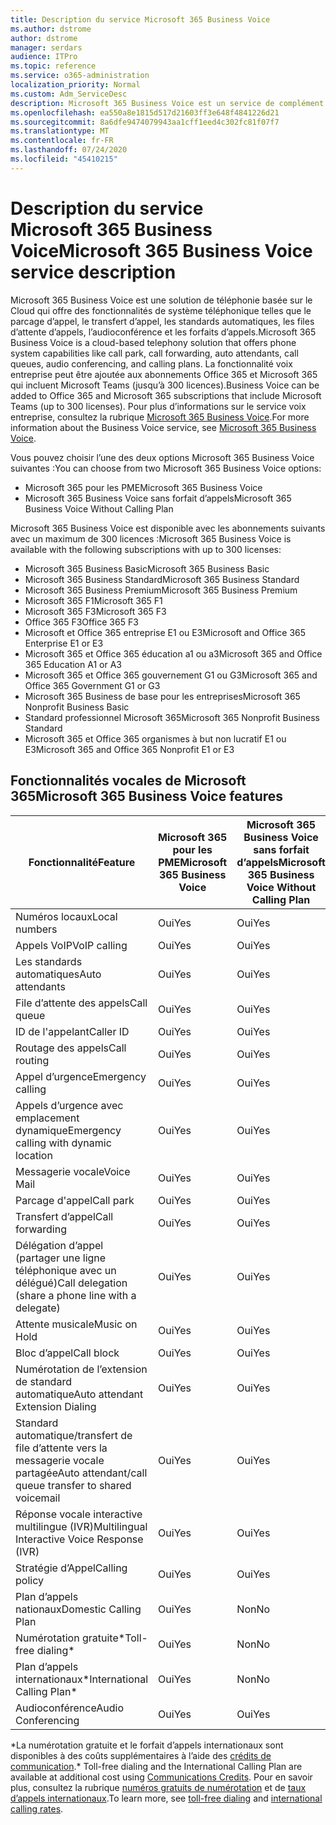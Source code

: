 ```yaml
---
title: Description du service Microsoft 365 Business Voice
ms.author: dstrome
author: dstrome
manager: serdars
audience: ITPro
ms.topic: reference
ms.service: o365-administration
localization_priority: Normal
ms.custom: Adm_ServiceDesc
description: Microsoft 365 Business Voice est un service de complément qui vous permet d’utiliser Microsoft teams pour les appels téléphoniques. Cela combine le système téléphonique, le plan d’appels nationaux, l’audioconférence et l’audioconférence.
ms.openlocfilehash: ea550a8e1815d517d21603ff3e648f4841226d21
ms.sourcegitcommit: 8a6dfe9474079943aa1cff1eed4c302fc81f07f7
ms.translationtype: MT
ms.contentlocale: fr-FR
ms.lasthandoff: 07/24/2020
ms.locfileid: "45410215"
---
```

# <a name="microsoft-365-business-voice-service-description"></a><span data-ttu-id="0b543-104">Description du service Microsoft 365 Business Voice</span><span class="sxs-lookup"><span data-stu-id="0b543-104">Microsoft 365 Business Voice service description</span></span>

<span data-ttu-id="0b543-105">Microsoft 365 Business Voice est une solution de téléphonie basée sur le Cloud qui offre des fonctionnalités de système téléphonique telles que le parcage d’appel, le transfert d’appel, les standards automatiques, les files d’attente d’appels, l’audioconférence et les forfaits d’appels.</span><span class="sxs-lookup"><span data-stu-id="0b543-105">Microsoft 365 Business Voice is a cloud-based telephony solution that offers phone system capabilities like call park, call forwarding, auto attendants, call queues, audio conferencing, and calling plans.</span></span> <span data-ttu-id="0b543-106">La fonctionnalité voix entreprise peut être ajoutée aux abonnements Office 365 et Microsoft 365 qui incluent Microsoft Teams (jusqu’à 300 licences).</span><span class="sxs-lookup"><span data-stu-id="0b543-106">Business Voice can be added to Office 365 and Microsoft 365 subscriptions that include Microsoft Teams (up to 300 licenses).</span></span> <span data-ttu-id="0b543-107">Pour plus d’informations sur le service voix entreprise, consultez la rubrique [Microsoft 365 Business Voice](https://docs.microsoft.com/MicrosoftTeams/business-voice/whats-business-voice).</span><span class="sxs-lookup"><span data-stu-id="0b543-107">For more information about the Business Voice service, see [Microsoft 365 Business Voice](https://docs.microsoft.com/MicrosoftTeams/business-voice/whats-business-voice).</span></span>

<span data-ttu-id="0b543-108">Vous pouvez choisir l’une des deux options Microsoft 365 Business Voice suivantes :</span><span class="sxs-lookup"><span data-stu-id="0b543-108">You can choose from two Microsoft 365 Business Voice options:</span></span>

- <span data-ttu-id="0b543-109">Microsoft 365 pour les PME</span><span class="sxs-lookup"><span data-stu-id="0b543-109">Microsoft 365 Business Voice</span></span>
- <span data-ttu-id="0b543-110">Microsoft 365 Business Voice sans forfait d’appels</span><span class="sxs-lookup"><span data-stu-id="0b543-110">Microsoft 365 Business Voice Without Calling Plan</span></span>

<span data-ttu-id="0b543-111">Microsoft 365 Business Voice est disponible avec les abonnements suivants avec un maximum de 300 licences :</span><span class="sxs-lookup"><span data-stu-id="0b543-111">Microsoft 365 Business Voice is available with the following subscriptions with up to 300 licenses:</span></span>

- <span data-ttu-id="0b543-112">Microsoft 365 Business Basic</span><span class="sxs-lookup"><span data-stu-id="0b543-112">Microsoft 365 Business Basic</span></span>
- <span data-ttu-id="0b543-113">Microsoft 365 Business Standard</span><span class="sxs-lookup"><span data-stu-id="0b543-113">Microsoft 365 Business Standard</span></span>
- <span data-ttu-id="0b543-114">Microsoft 365 Business Premium</span><span class="sxs-lookup"><span data-stu-id="0b543-114">Microsoft 365 Business Premium</span></span>
- <span data-ttu-id="0b543-115">Microsoft 365 F1</span><span class="sxs-lookup"><span data-stu-id="0b543-115">Microsoft 365 F1</span></span>
- <span data-ttu-id="0b543-116">Microsoft 365 F3</span><span class="sxs-lookup"><span data-stu-id="0b543-116">Microsoft 365 F3</span></span>
- <span data-ttu-id="0b543-117">Office 365 F3</span><span class="sxs-lookup"><span data-stu-id="0b543-117">Office 365 F3</span></span>
- <span data-ttu-id="0b543-118">Microsoft et Office 365 entreprise E1 ou E3</span><span class="sxs-lookup"><span data-stu-id="0b543-118">Microsoft and Office 365 Enterprise E1 or E3</span></span>
- <span data-ttu-id="0b543-119">Microsoft 365 et Office 365 éducation a1 ou a3</span><span class="sxs-lookup"><span data-stu-id="0b543-119">Microsoft 365 and Office 365 Education A1 or A3</span></span>
- <span data-ttu-id="0b543-120">Microsoft 365 et Office 365 gouvernement G1 ou G3</span><span class="sxs-lookup"><span data-stu-id="0b543-120">Microsoft 365 and Office 365 Government G1 or G3</span></span>
- <span data-ttu-id="0b543-121">Microsoft 365 Business de base pour les entreprises</span><span class="sxs-lookup"><span data-stu-id="0b543-121">Microsoft 365 Nonprofit Business Basic</span></span>
- <span data-ttu-id="0b543-122">Standard professionnel Microsoft 365</span><span class="sxs-lookup"><span data-stu-id="0b543-122">Microsoft 365 Nonprofit Business Standard</span></span>
- <span data-ttu-id="0b543-123">Microsoft 365 et Office 365 organismes à but non lucratif E1 ou E3</span><span class="sxs-lookup"><span data-stu-id="0b543-123">Microsoft 365 and Office 365 Nonprofit E1 or E3</span></span>

## <a name="microsoft-365-business-voice-features"></a><span data-ttu-id="0b543-124">Fonctionnalités vocales de Microsoft 365</span><span class="sxs-lookup"><span data-stu-id="0b543-124">Microsoft 365 Business Voice features</span></span>

| <span data-ttu-id="0b543-125">**Fonctionnalité**</span><span class="sxs-lookup"><span data-stu-id="0b543-125">**Feature**</span></span>                                            | <span data-ttu-id="0b543-126">**Microsoft 365 pour les PME**</span><span class="sxs-lookup"><span data-stu-id="0b543-126">**Microsoft 365 Business Voice**</span></span> | <span data-ttu-id="0b543-127">**Microsoft 365 Business Voice sans forfait d’appels**</span><span class="sxs-lookup"><span data-stu-id="0b543-127">**Microsoft 365 Business Voice Without Calling Plan**</span></span> |
|--------------------------------------------------------|----------------------------------|-------------------------------------------------------|
| <span data-ttu-id="0b543-128">Numéros locaux</span><span class="sxs-lookup"><span data-stu-id="0b543-128">Local numbers</span></span>                                          | <span data-ttu-id="0b543-129">Oui</span><span class="sxs-lookup"><span data-stu-id="0b543-129">Yes</span></span>                              | <span data-ttu-id="0b543-130">Oui</span><span class="sxs-lookup"><span data-stu-id="0b543-130">Yes</span></span>                                                   |
| <span data-ttu-id="0b543-131">Appels VoIP</span><span class="sxs-lookup"><span data-stu-id="0b543-131">VoIP calling</span></span>                                           | <span data-ttu-id="0b543-132">Oui</span><span class="sxs-lookup"><span data-stu-id="0b543-132">Yes</span></span>                              | <span data-ttu-id="0b543-133">Oui</span><span class="sxs-lookup"><span data-stu-id="0b543-133">Yes</span></span>                                                   |
| <span data-ttu-id="0b543-134">Les standards automatiques</span><span class="sxs-lookup"><span data-stu-id="0b543-134">Auto attendants</span></span>                                        | <span data-ttu-id="0b543-135">Oui</span><span class="sxs-lookup"><span data-stu-id="0b543-135">Yes</span></span>                              | <span data-ttu-id="0b543-136">Oui</span><span class="sxs-lookup"><span data-stu-id="0b543-136">Yes</span></span>                                                   |
| <span data-ttu-id="0b543-137">File d’attente des appels</span><span class="sxs-lookup"><span data-stu-id="0b543-137">Call queue</span></span>                                             | <span data-ttu-id="0b543-138">Oui</span><span class="sxs-lookup"><span data-stu-id="0b543-138">Yes</span></span>                              | <span data-ttu-id="0b543-139">Oui</span><span class="sxs-lookup"><span data-stu-id="0b543-139">Yes</span></span>                                                   |
| <span data-ttu-id="0b543-140">ID de l'appelant</span><span class="sxs-lookup"><span data-stu-id="0b543-140">Caller ID</span></span>                                              | <span data-ttu-id="0b543-141">Oui</span><span class="sxs-lookup"><span data-stu-id="0b543-141">Yes</span></span>                              | <span data-ttu-id="0b543-142">Oui</span><span class="sxs-lookup"><span data-stu-id="0b543-142">Yes</span></span>                                                   |
| <span data-ttu-id="0b543-143">Routage des appels</span><span class="sxs-lookup"><span data-stu-id="0b543-143">Call routing</span></span>                                           | <span data-ttu-id="0b543-144">Oui</span><span class="sxs-lookup"><span data-stu-id="0b543-144">Yes</span></span>                              | <span data-ttu-id="0b543-145">Oui</span><span class="sxs-lookup"><span data-stu-id="0b543-145">Yes</span></span>                                                   |
| <span data-ttu-id="0b543-146">Appel d’urgence</span><span class="sxs-lookup"><span data-stu-id="0b543-146">Emergency calling</span></span>                                      | <span data-ttu-id="0b543-147">Oui</span><span class="sxs-lookup"><span data-stu-id="0b543-147">Yes</span></span>                              | <span data-ttu-id="0b543-148">Oui</span><span class="sxs-lookup"><span data-stu-id="0b543-148">Yes</span></span>                                                   |
| <span data-ttu-id="0b543-149">Appels d’urgence avec emplacement dynamique</span><span class="sxs-lookup"><span data-stu-id="0b543-149">Emergency calling with dynamic location</span></span>                | <span data-ttu-id="0b543-150">Oui</span><span class="sxs-lookup"><span data-stu-id="0b543-150">Yes</span></span>                              | <span data-ttu-id="0b543-151">Oui</span><span class="sxs-lookup"><span data-stu-id="0b543-151">Yes</span></span>                                                   |
| <span data-ttu-id="0b543-152">Messagerie vocale</span><span class="sxs-lookup"><span data-stu-id="0b543-152">Voice Mail</span></span>                                             | <span data-ttu-id="0b543-153">Oui</span><span class="sxs-lookup"><span data-stu-id="0b543-153">Yes</span></span>                              | <span data-ttu-id="0b543-154">Oui</span><span class="sxs-lookup"><span data-stu-id="0b543-154">Yes</span></span>                                                   |
| <span data-ttu-id="0b543-155">Parcage d'appel</span><span class="sxs-lookup"><span data-stu-id="0b543-155">Call park</span></span>                                              | <span data-ttu-id="0b543-156">Oui</span><span class="sxs-lookup"><span data-stu-id="0b543-156">Yes</span></span>                              | <span data-ttu-id="0b543-157">Oui</span><span class="sxs-lookup"><span data-stu-id="0b543-157">Yes</span></span>                                                   |
| <span data-ttu-id="0b543-158">Transfert d’appel</span><span class="sxs-lookup"><span data-stu-id="0b543-158">Call forwarding</span></span>                                        | <span data-ttu-id="0b543-159">Oui</span><span class="sxs-lookup"><span data-stu-id="0b543-159">Yes</span></span>                              | <span data-ttu-id="0b543-160">Oui</span><span class="sxs-lookup"><span data-stu-id="0b543-160">Yes</span></span>                                                   |
| <span data-ttu-id="0b543-161">Délégation d’appel (partager une ligne téléphonique avec un délégué)</span><span class="sxs-lookup"><span data-stu-id="0b543-161">Call delegation (share a phone line with a delegate)</span></span>   | <span data-ttu-id="0b543-162">Oui</span><span class="sxs-lookup"><span data-stu-id="0b543-162">Yes</span></span>                              | <span data-ttu-id="0b543-163">Oui</span><span class="sxs-lookup"><span data-stu-id="0b543-163">Yes</span></span>                                                   |
| <span data-ttu-id="0b543-164">Attente musicale</span><span class="sxs-lookup"><span data-stu-id="0b543-164">Music on Hold</span></span>                                          | <span data-ttu-id="0b543-165">Oui</span><span class="sxs-lookup"><span data-stu-id="0b543-165">Yes</span></span>                              | <span data-ttu-id="0b543-166">Oui</span><span class="sxs-lookup"><span data-stu-id="0b543-166">Yes</span></span>                                                   |
| <span data-ttu-id="0b543-167">Bloc d’appel</span><span class="sxs-lookup"><span data-stu-id="0b543-167">Call block</span></span>                                             | <span data-ttu-id="0b543-168">Oui</span><span class="sxs-lookup"><span data-stu-id="0b543-168">Yes</span></span>                              | <span data-ttu-id="0b543-169">Oui</span><span class="sxs-lookup"><span data-stu-id="0b543-169">Yes</span></span>                                                   |
| <span data-ttu-id="0b543-170">Numérotation de l’extension de standard automatique</span><span class="sxs-lookup"><span data-stu-id="0b543-170">Auto attendant Extension Dialing</span></span>                       | <span data-ttu-id="0b543-171">Oui</span><span class="sxs-lookup"><span data-stu-id="0b543-171">Yes</span></span>                              | <span data-ttu-id="0b543-172">Oui</span><span class="sxs-lookup"><span data-stu-id="0b543-172">Yes</span></span>                                                   |
| <span data-ttu-id="0b543-173">Standard automatique/transfert de file d’attente vers la messagerie vocale partagée</span><span class="sxs-lookup"><span data-stu-id="0b543-173">Auto attendant/call queue transfer to shared voicemail</span></span> | <span data-ttu-id="0b543-174">Oui</span><span class="sxs-lookup"><span data-stu-id="0b543-174">Yes</span></span>                              | <span data-ttu-id="0b543-175">Oui</span><span class="sxs-lookup"><span data-stu-id="0b543-175">Yes</span></span>                                                   |
| <span data-ttu-id="0b543-176">Réponse vocale interactive multilingue (IVR)</span><span class="sxs-lookup"><span data-stu-id="0b543-176">Multilingual Interactive Voice Response (IVR)</span></span>          | <span data-ttu-id="0b543-177">Oui</span><span class="sxs-lookup"><span data-stu-id="0b543-177">Yes</span></span>                              | <span data-ttu-id="0b543-178">Oui</span><span class="sxs-lookup"><span data-stu-id="0b543-178">Yes</span></span>                                                   |
| <span data-ttu-id="0b543-179">Stratégie d’Appel</span><span class="sxs-lookup"><span data-stu-id="0b543-179">Calling policy</span></span>                                         | <span data-ttu-id="0b543-180">Oui</span><span class="sxs-lookup"><span data-stu-id="0b543-180">Yes</span></span>                              | <span data-ttu-id="0b543-181">Oui</span><span class="sxs-lookup"><span data-stu-id="0b543-181">Yes</span></span>                                                   |
| <span data-ttu-id="0b543-182">Plan d’appels nationaux</span><span class="sxs-lookup"><span data-stu-id="0b543-182">Domestic Calling Plan</span></span>                                  | <span data-ttu-id="0b543-183">Oui</span><span class="sxs-lookup"><span data-stu-id="0b543-183">Yes</span></span>                              | <span data-ttu-id="0b543-184">Non</span><span class="sxs-lookup"><span data-stu-id="0b543-184">No</span></span>                                                    |
| <span data-ttu-id="0b543-185">Numérotation gratuite\*</span><span class="sxs-lookup"><span data-stu-id="0b543-185">Toll-free dialing\*</span></span>                                    | <span data-ttu-id="0b543-186">Oui</span><span class="sxs-lookup"><span data-stu-id="0b543-186">Yes</span></span>                              | <span data-ttu-id="0b543-187">Non</span><span class="sxs-lookup"><span data-stu-id="0b543-187">No</span></span>                                                    |
| <span data-ttu-id="0b543-188">Plan d’appels internationaux\*</span><span class="sxs-lookup"><span data-stu-id="0b543-188">International Calling Plan\*</span></span>                           | <span data-ttu-id="0b543-189">Oui</span><span class="sxs-lookup"><span data-stu-id="0b543-189">Yes</span></span>                              | <span data-ttu-id="0b543-190">Non</span><span class="sxs-lookup"><span data-stu-id="0b543-190">No</span></span>                                                    |
| <span data-ttu-id="0b543-191">Audioconférence</span><span class="sxs-lookup"><span data-stu-id="0b543-191">Audio Conferencing</span></span>                                     | <span data-ttu-id="0b543-192">Oui</span><span class="sxs-lookup"><span data-stu-id="0b543-192">Yes</span></span>                              | <span data-ttu-id="0b543-193">Oui</span><span class="sxs-lookup"><span data-stu-id="0b543-193">Yes</span></span>                                                   |
 
<span data-ttu-id="0b543-194">\*La numérotation gratuite et le forfait d’appels internationaux sont disponibles à des coûts supplémentaires à l’aide des [crédits de communication](https://docs.microsoft.com/microsoftteams/what-are-communications-credits).</span><span class="sxs-lookup"><span data-stu-id="0b543-194">\* Toll-free dialing and the International Calling Plan are available at additional cost using [Communications Credits](https://docs.microsoft.com/microsoftteams/what-are-communications-credits).</span></span> <span data-ttu-id="0b543-195">Pour en savoir plus, consultez la rubrique [numéros gratuits de numérotation](https://docs.microsoft.com/microsoftteams/toll-free-dialing-limitations-and-restrictions) et de [taux d’appels internationaux](https://www.microsoft.com/microsoft-365/microsoft-teams/voice-calling?rtc=1#ow-download-rates).</span><span class="sxs-lookup"><span data-stu-id="0b543-195">To learn more, see [toll-free dialing](https://docs.microsoft.com/microsoftteams/toll-free-dialing-limitations-and-restrictions) and [international calling rates](https://www.microsoft.com/microsoft-365/microsoft-teams/voice-calling?rtc=1#ow-download-rates).</span></span>
